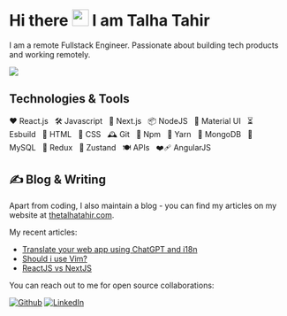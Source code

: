 # Hi there <img src="https://raw.githubusercontent.com/MartinHeinz/MartinHeinz/master/wave.gif" width="30px" height="30px" /> I am Talha Tahir

I am a remote Fullstack Engineer.
Passionate about building tech products and working remotely.

![](https://komarev.com/ghpvc/?username=talhatahir&color=blueviolet)


## Technologies & Tools
<p><span>❤️ React.js</span>&nbsp;&nbsp;&nbsp;<span>🛠️ Javascript</span>&nbsp;&nbsp;&nbsp;<span>🥇 Next.js</span>&nbsp;&nbsp;&nbsp;<span>📦 NodeJS</span>&nbsp;&nbsp;&nbsp;<span>🧱 Material UI</span>&nbsp;&nbsp;&nbsp;<span>⏳ Esbuild</span>&nbsp;&nbsp;&nbsp;<span>🧊 HTML</span>&nbsp;&nbsp;&nbsp;<span>🍡 CSS</span>&nbsp;&nbsp;&nbsp;<span>🕰️ Git</span>&nbsp;&nbsp;&nbsp;<span>🚃 Npm</span>&nbsp;&nbsp;&nbsp;<span>🧶 Yarn</span>&nbsp;&nbsp;&nbsp;<span>📜 MongoDB</span>&nbsp;&nbsp;&nbsp;<span>📃 MySQL</span>&nbsp;&nbsp;&nbsp;<span>🎢 Redux</span>&nbsp;&nbsp;&nbsp;<span>🍤 Zustand</span>&nbsp;&nbsp;&nbsp;<span>🍽️ APIs</span>&nbsp;&nbsp;&nbsp;<span>❤️&zwj;🩹 AngularJS</span></p>


## &#x270d; Blog & Writing

Apart from coding, I also maintain a blog - you can find my articles on my website at [thetalhatahir.com](https://www.thetalhatahir.com).

My recent articles:

<!-- BLOG-POST-LIST:START -->
- [Translate your web app using ChatGPT and i18n](https://www.thetalhatahir.com/blog/translate-your-app-using-chatgpt-and-i18n)
- [Should i use Vim?](https://www.thetalhatahir.com/blog/should-i-use-vim)
- [ReactJS vs NextJS](https://www.thetalhatahir.com/blog/reactjs-vs-nextjs)
<!-- BLOG-POST-LIST:END -->


You can reach out to me for open source collaborations:
<p><a href="https://github.com/talhatahir" target="_blank"><img alt="Github" src="https://img.shields.io/badge/GitHub-%2312100E.svg?&style=for-the-badge&logo=Github&logoColor=white" /></a> <a href="https://www.linkedin.com/in/thetalhatahir" target="_blank"><img alt="LinkedIn" src="https://img.shields.io/badge/linkedin-%230077B5.svg?&style=for-the-badge&logo=linkedin&logoColor=white" /></a>
</p>



<!--
**talhatahir/talhatahir** is a ✨ _special_ ✨ repository because its `README.md` (this file) appears on your GitHub profile.

Here are some ideas to get you started:

- 🔭 I’m currently working on ...
- 🌱 I’m currently learning ...
- 👯 I’m looking to collaborate on ...
- 🤔 I’m looking for help with ...
- 💬 Ask me about ...
- 📫 How to reach me: ...
- 😄 Pronouns: ...
- ⚡ Fun fact: ...
-->
